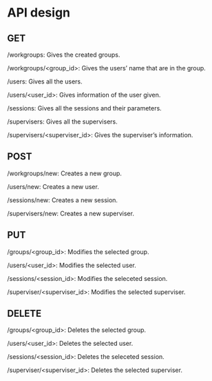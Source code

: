 # API design

## GET

/workgroups: Gives the created groups.

/workgroups/<group_id>: Gives the users’ name that are in the group.

/users: Gives all the users.

/users/<user_id>: Gives information of the user given.

/sessions: Gives all the sessions and their parameters.

/supervisers: Gives all the supervisers.

/supervisers/<superviser_id>: Gives the superviser’s information.

## POST

/workgroups/new: Creates a new group.

/users/new: Creates a new user.

/sessions/new: Creates a new session.

/supervisers/new: Creates a new superviser.

## PUT

/groups/<group_id>: Modifies the selected group.

/users/<user_id>: Modifies the selected user.

/sessions/<session_id>: Modifies the seleceted session.

/superviser/<superviser_id>: Modifies the selected superviser.

## DELETE

/groups/<group_id>: Deletes the selected group.

/users/<user_id>:  Deletes the selected user.

/sessions/<session_id>: Deletes the seleceted session.

/superviser/<superviser_id>: Deletes the selected superviser.